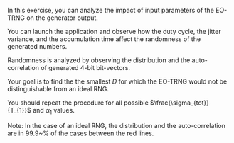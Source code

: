 In this exercise, you can analyze the impact of input parameters of the EO-TRNG on the generator output. 

You can launch the application and observe how the duty cycle, the jitter variance, and the accumulation time affect the randomness of the generated numbers. 

Randomness is analyzed by observing the distribution and the auto-correlation of generated 4-bit bit-vectors.

Your goal is to find the the smallest $D$ for which the EO-TRNG would not be distinguishable from an ideal RNG.

You should repeat the procedure for all possible $\frac{\sigma_{tot}}{T_{1}}$ and $\alpha_{1}$ values.

Note: In the case of an ideal RNG, the distribution and the auto-correlation are in 99.9~\% of the cases between the red lines.
